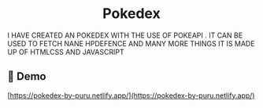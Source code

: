 <h1 align="center" id="title">Pokedex</h1>

<p id="description">I HAVE CREATED AN POKEDEX WITH THE USE OF POKEAPI . IT CAN BE USED TO FETCH NANE HPDEFENCE AND MANY MORE THINGS IT IS MADE UP OF HTMLCSS AND JAVASCRIPT</p>

<h2>🚀 Demo</h2>

[https://pokedex-by-puru.netlify.app/](https://pokedex-by-puru.netlify.app/)


